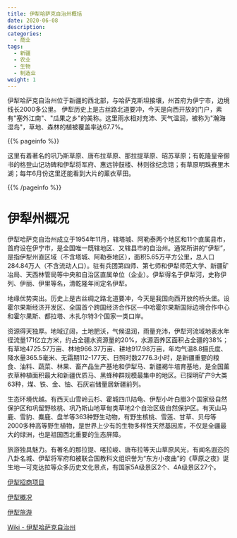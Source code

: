 ```yaml
---
title: 伊犁哈萨克自治州概括
date: 2020-06-08
description: 
categories:
  - 商业
tags:
  - 新疆
  - 农业
  - 生物
  - 制造业
weight: 1
---
```


伊犁哈萨克自治州位于新疆的西北部，与哈萨克斯坦接壤，州首府为伊宁市，边境线长2000多公里。
伊犁历史上是古丝路北道要冲，今天是向西开放的门户，素有"塞外江南"、"瓜果之乡"的美称。这里雨水相对充沛、天气温润，被称为"瀚海湿岛"，草地、森林的植被覆盖率达67.7%。

{{% pageinfo %}}

这里有着著名的巩乃斯草原、唐布拉草原、那拉提草原、昭苏草原；有乾隆皇帝御书的格登山记功碑和伊犁将军府、惠远钟鼓楼、林则徐纪念馆；有草原明珠赛里木湖；每年6月份这里还能看到大片的薰衣草田。

{{% /pageinfo %}}



# 伊犁州概况

伊犁哈萨克自治州成立于1954年11月，辖塔城、阿勒泰两个地区和11个直属县市，首府设在伊宁市，是全国唯一既辖地区、又辖县市的自治州。通常所讲的“伊犁”，是指伊犁州直区域（不含塔城、阿勒泰地区），面积5.65万平方公里，总人口284.84万人（不含流动人口）。驻有兵团第四师、第七师和伊犁师范大学、新疆矿冶局、天西林管局等中央和自治区直属单位（企业）。伊犁得名于伊犁河，史称伊列、伊丽、伊里等名，清乾隆年间定名伊犁。

地缘优势突出。历史上是古丝绸之路北道要冲，今天是我国向西开放的桥头堡。设霍尔果斯经济开发区、全国首个跨国经济合作区—中哈霍尔果斯国际边境合作中心和霍尔果斯、都拉塔、木扎尔特3个国家一类口岸。

资源得天独厚。地域辽阔，土地肥沃，气候温润，雨量充沛，伊犁河流域地表水年径流量171亿立方米，约占全疆水资源量的20%，水源涵养区面积占全疆的38%；有草地4725.57万亩、林地966.37万亩、耕地917.98万亩，年均气温8.8摄氏度、降水量365.5毫米、无霜期112-177天、日照时数2776.3小时，是新疆重要的粮食、油料、蔬菜、林果、畜产品生产基地和伊犁马、新疆褐牛培育基地，是全国薰衣草种植面积最大和新疆优质马、黑蜂种群规模最集中的地区。已探明矿产9大类63种，煤、铁、金、铀、石灰岩储量居新疆前列。

生态环境优越。有西天山雪岭云杉、霍城四爪陆龟、伊犁小叶白腊3个国家级自然保护区和巩留野核桃、巩乃斯山地草甸类草地2个自治区级自然保护区。有天山马鹿、雪豹、麋鹿、盘羊等363种野生动物，有野生核桃、雪莲、甘草、贝母等2000多种高等野生植物，是世界上少有的生物多样性天然基因库，不仅是全疆最大的绿洲，也是祖国西北重要的生态屏障。

旅游独具魅力。有著名的那拉提、喀拉峻、唐布拉等天山草原风光，有闻名遐迩的八卦名城、伊犁将军府和被联合国教科文组织誉为“东方小夜曲”的《草原之夜》诞生地—可克达拉等众多历史文化景点，有国家5A级景区2个、4A级景区27个。

[伊犁招商项目](https://www.xjyl.gov.cn/xjylz/c112413/common_list.shtml)

[伊犁概况](https://www.xjyl.gov.cn/xjylz/c112407/common_list.shtml)

[伊犁旅游](https://www.xjyl.gov.cn/xjylz/c112873/lyyl.shtml)

[Wiki - 伊犁哈萨克自治州](https://en.wikipedia.org/wiki/Ili_Kazakh_Autonomous_Prefecture)

